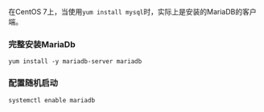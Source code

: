 在CentOS 7上，当使用`yum install mysql`时，实际上是安装的MariaDB的客户端。

### 完整安装MariaDb
`yum install -y mariadb-server mariadb`

### 配置随机启动
`systemctl enable mariadb`
